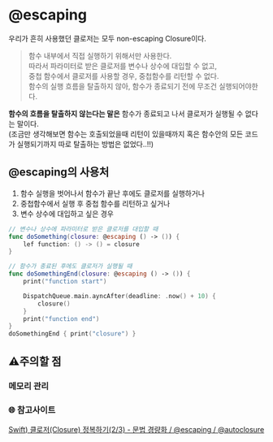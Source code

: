 # @escaping
우리가 흔히 사용했던 클로저는 모두 non-escaping Closure이다.

> 함수 내부에서 직접 실행하기 위해서만 사용한다.   
> 따라서 파라미터로 받은 클로저를 변수나 상수에 대입할 수 없고,   
> 중첩 함수에서 클로저를 사용할 경우, 중첩함수를 리턴할 수 없다.   
> 함수의 실행 흐름을 탈출하지 않아, 함수가 종료되기 전에 무조건 실행되어야한다.

**함수의 흐름을 탈출하지 않는다는 말은** 함수가 종료되고 나서 클로저가 실행될 수 없다는 말이다.   
(조금만 생각해보면 함수는 호출되었을때 리턴이 있을때까지 혹은 함수안의 모든 코드가 실행되기까지 따로 탈출하는 방법은 없었다..!!)

## @escaping의 사용처
1. 함수 실행을 벗어나서 함수가 끝난 후에도 클로저를 실행하거나
2. 중첩함수에서 실행 후 중첩 함수를 리턴하고 싶거나
3. 변수 상수에 대입하고 싶은 경우
```Swift
// 변수나 상수에 파라미터로 받은 클로저를 대입할 때
func doSomething(closure: @escaping () -> ()) {
    lef function: () -> () = closure
}

// 함수가 종료된 후에도 클로저가 실행될 때
func doSomethingEnd(closure: @escaping () -> ()) {
    print("function start")

    DispatchQueue.main.ayncAfter(deadline: .now() + 10) {
        closure()
    }
    print("function end")
}
doSomethingEnd { print("closure") }
```

## ⚠️주의할 점
### 메모리 관리

### 🌐 참고사이트   

[Swift) 클로저(Closure) 정복하기(2/3) - 문법 경량화 / @escaping / @autoclosure](https://babbab2.tistory.com/82)   
